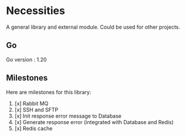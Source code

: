 # Necessities

A general library and external module. Could be used for other projects.

## Go

Go version : 1.20

## Milestones
Here are milestones for this library:
1. [x] Rabbit MQ
2. [x] SSH and SFTP
3. [x] Init response error message to Database
4. [x] Generate response error (integrated with Database and Redis)
5. [x] Redis cache
